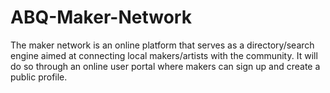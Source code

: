# ABQ-Maker-Network
The maker network is an online platform that serves as a directory/search engine aimed at connecting local makers/artists with the community. It will do so through an online user portal where makers can sign up and create a public profile.
